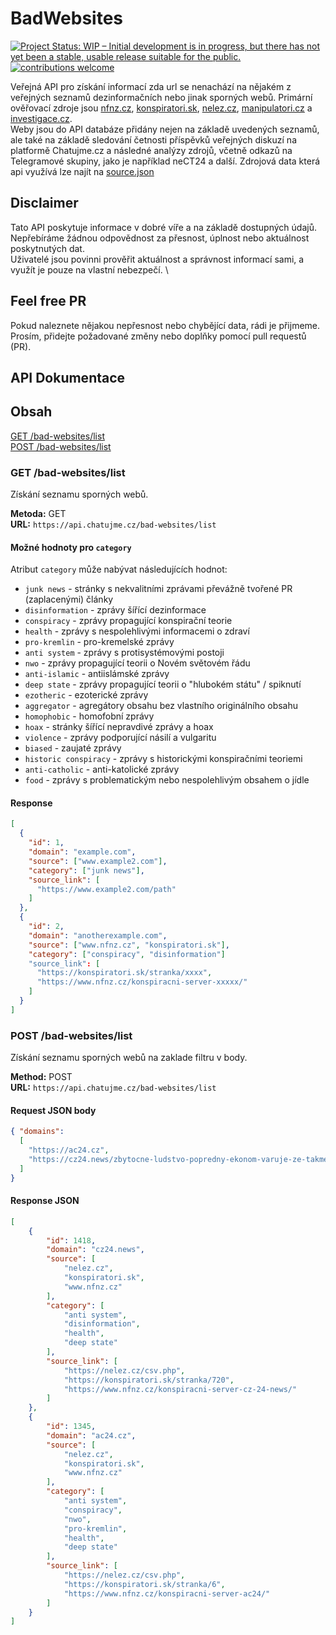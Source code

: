 # BadWebsites
[![Project Status: WIP – Initial development is in progress, but there has not yet been a stable, usable release suitable for the public.](https://www.repostatus.org/badges/latest/wip.svg)](https://www.repostatus.org/#wip)
[![contributions welcome](https://img.shields.io/badge/contributions-welcome-brightgreen.svg?style=flat)](https://github.com/dwyl/esta/issues)

Veřejná API pro získání informací zda url se nenachází na nějakém z veřejných seznamů dezinformačních nebo jinak sporných webů. Primární ověřovací zdroje jsou [nfnz.cz](https://nfnz.cz), [konspiratori.sk](https://konspiratori.sk), [nelez.cz](https://nelez.cz), [manipulatori.cz](https://manipulatori.cz) a [investigace.cz](https://investigace.cz).\
Weby jsou do API databáze přidány nejen na základě uvedených seznamů, ale také na základě sledování četnosti příspěvků veřejných diskuzí na platformě Chatujme.cz a následné analýzy zdrojů, včetně odkazů na Telegramové skupiny, jako je například neCT24 a další.
Zdrojová data která api využívá lze najít na [source.json](data/source.json)

## Disclaimer
Tato API poskytuje informace v dobré víře a na základě dostupných údajů. Nepřebíráme žádnou odpovědnost za přesnost, úplnost nebo aktuálnost poskytnutých dat. \
Uživatelé jsou povinni prověřit aktuálnost a správnost informací sami, a využít je pouze na vlastní nebezpečí. \

## Feel free PR
Pokud naleznete nějakou nepřesnost nebo chybějící data, rádi je přijmeme. Prosím, přidejte požadované změny nebo doplňky pomocí pull requestů (PR).

## API Dokumentace

## Obsah
[GET /bad-websites/list](#get-bad-websiteslist)\
[POST /bad-websites/list](#post-bad-websiteslist)


### GET /bad-websites/list

Získání seznamu sporných webů.

**Metoda:** GET  \
**URL:** `https://api.chatujme.cz/bad-websites/list`

#### Možné hodnoty pro `category`

Atribut `category` může nabývat následujících hodnot:

- `junk news` - stránky s nekvalitními zprávami převážně tvořené PR (zaplacenými) články
- `disinformation` - zprávy šířící dezinformace
- `conspiracy` - zprávy propagující konspirační teorie
- `health` - zprávy s nespolehlivými informacemi o zdraví
- `pro-kremlin` - pro-kremelské zprávy
- `anti system` - zprávy s protisystémovými postoji
- `nwo` - zprávy propagující teorii o Novém světovém řádu
- `anti-islamic` - antiislámské zprávy
- `deep state` - zprávy propagující teorii o "hlubokém státu" / spiknutí
- `ezotheric` - ezoterické zprávy
- `aggregator` - agregátory obsahu bez vlastního originálního obsahu
- `homophobic` - homofobní zprávy
- `hoax` - stránky šířící nepravdivé zprávy a hoax
- `violence` - zprávy podporující násilí a vulgaritu
- `biased` - zaujaté zprávy
- `historic conspiracy` - zprávy s historickými konspiračními teoriemi
- `anti-catholic` - anti-katolické zprávy
- `food` - zprávy s problematickým nebo nespolehlivým obsahem o jídle

#### Response

```json
[
  {
    "id": 1,
    "domain": "example.com",
    "source": ["www.example2.com"],
    "category": ["junk news"],
    "source_link": [
      "https://www.example2.com/path"
    ]
  },
  {
    "id": 2,
    "domain": "anotherexample.com",
    "source": ["www.nfnz.cz", "konspiratori.sk"],
    "category": ["conspiracy", "disinformation"]
    "source_link": [
      "https://konspiratori.sk/stranka/xxxx",
      "https://www.nfnz.cz/konspiracni-server-xxxxx/"
    ]
  }
]
```

### POST /bad-websites/list
Získání seznamu sporných webů na zaklade filtru v body.

**Method:** POST \
**URL:** `https://api.chatujme.cz/bad-websites/list`


#### Request JSON body

```json
{ "domains":
  [
    "https://ac24.cz",
    "https://cz24.news/zbytocne-ludstvo-popredny-ekonom-varuje-ze-takmer-vsetky-ludske-profesie-nahradi-umela-inteligencia/"
  ]
}
```

#### Response JSON
```json
[
    {
        "id": 1418,
        "domain": "cz24.news",
        "source": [
            "nelez.cz",
            "konspiratori.sk",
            "www.nfnz.cz"
        ],
        "category": [
            "anti system",
            "disinformation",
            "health",
            "deep state"
        ],
        "source_link": [
            "https://nelez.cz/csv.php",
            "https://konspiratori.sk/stranka/720",
            "https://www.nfnz.cz/konspiracni-server-cz-24-news/"
        ]
    },
    {
        "id": 1345,
        "domain": "ac24.cz",
        "source": [
            "nelez.cz",
            "konspiratori.sk",
            "www.nfnz.cz"
        ],
        "category": [
            "anti system",
            "conspiracy",
            "nwo",
            "pro-kremlin",
            "health",
            "deep state"
        ],
        "source_link": [
            "https://nelez.cz/csv.php",
            "https://konspiratori.sk/stranka/6",
            "https://www.nfnz.cz/konspiracni-server-ac24/"
        ]
    }
]
```



